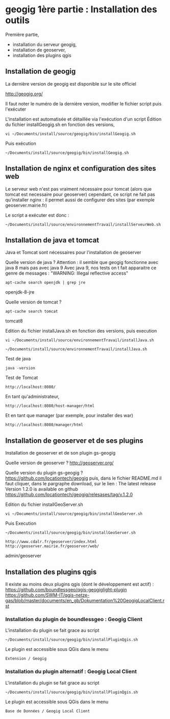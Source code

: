 

# geogig 1ère partie : Installation des outils

Première partie,
  - installation du serveur geogig,
  - installation de geoserver,
  - installation des plugins qgis


## Installation de geogig

La dernière version de geogig est disponible sur le site officiel

http://geogig.org/

Il faut noter le numéro de la dernière version, modifier le fichier script puis l'exécuter

L'installation est automatisée et détaillée via l'exécution d'un script
Édition du fichier installGeogig.sh en fonction des versions,

```
vi ~/Documents/install/source/geogig/bin/installGeogig.sh
```

Puis exécution
```
~/Documents/install/source/geogig/bin/installGeogig.sh
```

## Installation de nginx et configuration des sites web
Le serveur web n'est pas vraiment nécessaire pour tomcat
(alors que tomcat est necessaire pour geoserver)
cependant, ce script ne fait pas qu'installer nginx :
il permet aussi de configurer des sites
(par exemple geoserver.mairie.fr)

Le script a exécuter est donc :
```
~/Documents/install/source/environnementTravail/installServeurWeb.sh
```

## Installation de java et tomcat
Java et Tomcat sont nécessaires pour l'installation de geoserver

Quelle version de java ?
Attention : il semble que geogig fonctionne avec java 8 mais pas avec java 9
Avec java 9, nos tests on t fait apparaitre ce genre de messages :
"WARNING: Illegal reflective access"
```
apt-cache search openjdk | grep jre
```
openjdk-8-jre

Quelle version de tomcat ?
```
apt-cache search tomcat
```
tomcat8

Edition du fichier installJava.sh en fonction des versions, puis execution
```
vi ~/Documents/install/source/environnementTravail/installJava.sh
```
```
~/Documents/install/source/environnementTravail/installJava.sh
```

Test de java
```
java -version
```

Test de Tomcat
```
http://localhost:8080/
```
En tant qu'administrateur,
```
http://localhost:8080/host-manager/html
```

Et en tant que manager (par exemple, pour installer des war)
```
http://localhost:8080/manager/html
```

## Installation de geoserver et de ses plugins

Installation de geoserver et de son plugin gs-geogig

Quelle version de geoserver ?
http://geoserver.org/

Quelle version du plugin gs-geogig ?
https://github.com/locationtech/geogig
puis, dans le fichier README.md il faut cliquer, dans le pargraphe download,
sur le lien :
The latest release Version 1.2.0 is available on github
https://github.com/locationtech/geogig/relesases/tag/v.1.2.0

Edition du fichier installGeoServer.sh
```
vi ~/Documents/install/source/geogig/bin/installGeoServer.sh
```
Puis Execution
```
~/Documents/install/source/geogig/bin/installGeoServer.sh
```

```
http://www.cdalr.fr/geoserver/index.html
http://geoserver.mairie.fr/geoserver/web/
```
admin/geoserver

## Installation des plugins qgis

Il existe au moins deux plugins qgis (dont le développement est actif) :
https://github.com/boundlessgeo/qgis-geogiglight-plugin
https://github.com/SWM-IT/qgis-netze-gas/blob/master/documents/en_gb/Dokumentation%20GeogigLocalClient.rst

### Installation du plugin de boundlessgeo : Geogig Client
L'installation du plugin se fait grace au script
```
~/Documents/install/source/geogig/bin/installPluginQgis.sh
```

Le plugin est accessible sous QGis dans le menu
```
Extension / Geogig
```

### Installation du plugin alternatif : Geogig Local Client
L'installation du plugin se fait grace au script
```
~/Documents/install/source/geogig/bin/installPluginQgis.sh
```

Le plugin est accessible sous QGis dans le menu
```
Base de Données / Geogig Local Client
```
